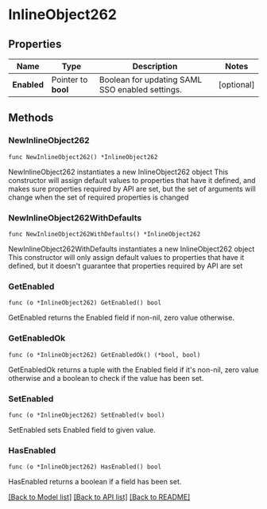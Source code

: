 # InlineObject262

## Properties

Name | Type | Description | Notes
------------ | ------------- | ------------- | -------------
**Enabled** | Pointer to **bool** | Boolean for updating SAML SSO enabled settings. | [optional] 

## Methods

### NewInlineObject262

`func NewInlineObject262() *InlineObject262`

NewInlineObject262 instantiates a new InlineObject262 object
This constructor will assign default values to properties that have it defined,
and makes sure properties required by API are set, but the set of arguments
will change when the set of required properties is changed

### NewInlineObject262WithDefaults

`func NewInlineObject262WithDefaults() *InlineObject262`

NewInlineObject262WithDefaults instantiates a new InlineObject262 object
This constructor will only assign default values to properties that have it defined,
but it doesn't guarantee that properties required by API are set

### GetEnabled

`func (o *InlineObject262) GetEnabled() bool`

GetEnabled returns the Enabled field if non-nil, zero value otherwise.

### GetEnabledOk

`func (o *InlineObject262) GetEnabledOk() (*bool, bool)`

GetEnabledOk returns a tuple with the Enabled field if it's non-nil, zero value otherwise
and a boolean to check if the value has been set.

### SetEnabled

`func (o *InlineObject262) SetEnabled(v bool)`

SetEnabled sets Enabled field to given value.

### HasEnabled

`func (o *InlineObject262) HasEnabled() bool`

HasEnabled returns a boolean if a field has been set.


[[Back to Model list]](../README.md#documentation-for-models) [[Back to API list]](../README.md#documentation-for-api-endpoints) [[Back to README]](../README.md)


